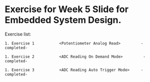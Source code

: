 # Exercise for Week 5 Slide for Embedded System Design.


Exercise list:

	1. Exercise 1           <Potentiometer Analog Read>	    	-completed-
	
	1. Exercise 2           <ADC Reading On Demand Mode>  	 	 -completed-
       
	1. Exercise 3           <ADC Reading Auto Trigger Mode>		-completed-

